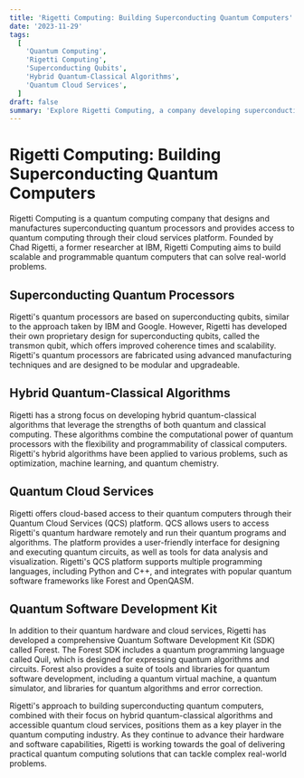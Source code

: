 ```yaml
---
title: 'Rigetti Computing: Building Superconducting Quantum Computers'
date: '2023-11-29'
tags:
  [
    'Quantum Computing',
    'Rigetti Computing',
    'Superconducting Qubits',
    'Hybrid Quantum-Classical Algorithms',
    'Quantum Cloud Services',
  ]
draft: false
summary: 'Explore Rigetti Computing, a company developing superconducting quantum computers and hybrid quantum-classical algorithms, making quantum computing accessible through their cloud services platform.'
---
```


# Rigetti Computing: Building Superconducting Quantum Computers

Rigetti Computing is a quantum computing company that designs and manufactures superconducting quantum processors and provides access to quantum computing through their cloud services platform. Founded by Chad Rigetti, a former researcher at IBM, Rigetti Computing aims to build scalable and programmable quantum computers that can solve real-world problems.

## Superconducting Quantum Processors

Rigetti's quantum processors are based on superconducting qubits, similar to the approach taken by IBM and Google. However, Rigetti has developed their own proprietary design for superconducting qubits, called the transmon qubit, which offers improved coherence times and scalability. Rigetti's quantum processors are fabricated using advanced manufacturing techniques and are designed to be modular and upgradeable.

## Hybrid Quantum-Classical Algorithms

Rigetti has a strong focus on developing hybrid quantum-classical algorithms that leverage the strengths of both quantum and classical computing. These algorithms combine the computational power of quantum processors with the flexibility and programmability of classical computers. Rigetti's hybrid algorithms have been applied to various problems, such as optimization, machine learning, and quantum chemistry.

## Quantum Cloud Services

Rigetti offers cloud-based access to their quantum computers through their Quantum Cloud Services (QCS) platform. QCS allows users to access Rigetti's quantum hardware remotely and run their quantum programs and algorithms. The platform provides a user-friendly interface for designing and executing quantum circuits, as well as tools for data analysis and visualization. Rigetti's QCS platform supports multiple programming languages, including Python and C++, and integrates with popular quantum software frameworks like Forest and OpenQASM.

## Quantum Software Development Kit

In addition to their quantum hardware and cloud services, Rigetti has developed a comprehensive Quantum Software Development Kit (SDK) called Forest. The Forest SDK includes a quantum programming language called Quil, which is designed for expressing quantum algorithms and circuits. Forest also provides a suite of tools and libraries for quantum software development, including a quantum virtual machine, a quantum simulator, and libraries for quantum algorithms and error correction.

Rigetti's approach to building superconducting quantum computers, combined with their focus on hybrid quantum-classical algorithms and accessible quantum cloud services, positions them as a key player in the quantum computing industry. As they continue to advance their hardware and software capabilities, Rigetti is working towards the goal of delivering practical quantum computing solutions that can tackle complex real-world problems.
